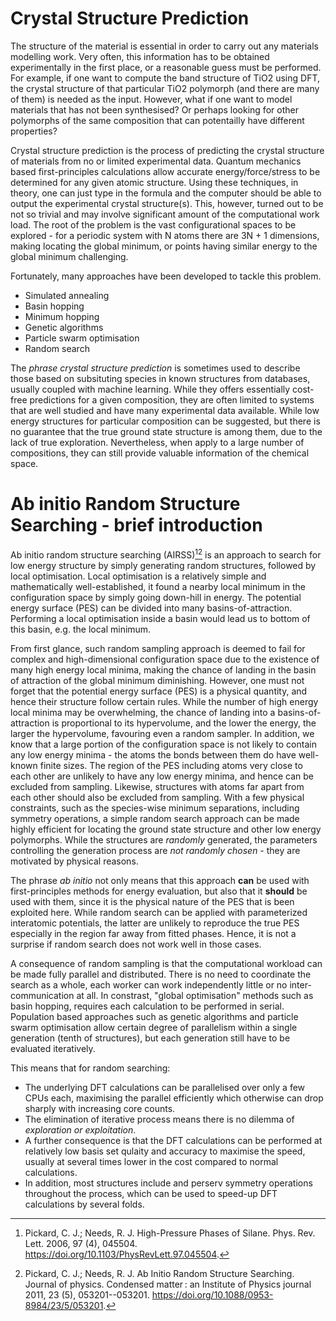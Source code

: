 # Crystal Structure Prediction

The structure of the material is essential in order to carry out any
materials modelling work. Very often, this information has to be
obtained experimentally in the first place, or a reasonable guess must
be performed. For example, if one want to compute the band structure of
TiO2 using DFT, the crystal structure of that particular TiO2 polymorph
(and there are many of them) is needed as the input. However, what if
one want to model materials that has not been synthesised? Or perhaps
looking for other polymorphs of the same composition that can
potentailly have different properties?

Crystal structure prediction is the process of predicting the crystal
structure of materials from no or limited experimental data. Quantum
mechanics based first-principles calculations allow accurate
energy/force/stress to be determined for any given atomic structure.
Using these techniques, in theory, one can just type in the formula and
the computer should be able to output the experimental crystal
structure(s). This, however, turned out to be not so trivial and may
involve significant amount of the computational work load. The root of
the problem is the vast configurational spaces to be explored - for a
periodic system with N atoms there are 3N + 1 dimensions, making
locating the global minimum, or points having similar energy to the
global minimum challenging.

Fortunately, many approaches have been developed to tackle this problem.

-   Simulated annealing
-   Basin hopping
-   Minimum hopping
-   Genetic algorithms
-   Particle swarm optimisation
-   Random search

The *phrase crystal structure prediction* is sometimes used to describe
those based on subsituting species in known structures from databases,
usually coupled with machine learning. While they offers essentially
cost-free predictions for a given composition, they are often limited
to systems that are well studied and have many experimental data available. 
While low energy structures for particular composition
can be suggested, but there is no guarantee that the true ground state
structure is among them, due to the lack of true exploration.
Nevertheless, when apply to a large number of compositions, they can
still provide valuable information of the chemical space.

# Ab initio Random Structure Searching - brief introduction

Ab initio random structure searching (AIRSS)[^1][^2] is an approach to
search for low energy structure by simply generating random structures,
followed by local optimisation. Local optimisation is a relatively
simple and mathematically well-established, it found a nearby local
minimum in the configuration space by simply going down-hill in energy.
The potential energy surface (PES) can be divided into many
basins-of-attraction. Performing a local optimisation inside a basin
would lead us to bottom of this basin, e.g. the local minimum.

From first glance, such random sampling approach is deemed to fail for
complex and high-dimensional configuration space due to the existence of
many high energy local minima, making the chance of landing in the basin
of attraction of the global minimum diminishing. However, one must not
forget that the potential energy surface (PES) is a physical quantity,
and hence their structure follow certain rules. While the number of high
energy local minima may be overwhelming, the chance of landing into a
basins-of-attraction is proportional to its hypervolume, and the lower
the energy, the larger the hypervolume, favouring even a random sampler.
In addition, we know that a large portion of the configuration space is
not likely to contain any low energy minima - the atoms the bonds
between them do have well-known finite sizes. The region of the PES
including atoms very close to each other are unlikely to have any low
energy minima, and hence can be excluded from sampling. Likewise,
structures with atoms far apart from each other should also be excluded
from sampling. With a few physical constraints, such as the species-wise
minimum separations, including symmetry operations, a simple random
search approach can be made highly efficient for locating the ground
state structure and other low energy polymorphs. While the structures
are *randomly* generated, the parameters controlling the generation
process are *not randomly chosen* - they are motivated by physical
reasons.

The phrase *ab initio* not only means that this approach **can** be used
with first-principles methods for energy evaluation, but also that it
**should** be used with them, since it is the physical nature of the PES
that is been exploited here. While random search can be applied with
parameterized interatomic potentials, the latter are unlikely to
reproduce the true PES especially in the region far away from fitted
phases. Hence, it is not a surprise if random search does not work well
in those cases.

A consequence of random sampling is that the computational workload can
be made fully parallel and distributed. There is no need to coordinate
the search as a whole, each worker can work independently little or no
inter-communication at all. In constrast, \"global optimisation\"
methods such as basin hopping, requires each calculation to be performed
in serial. Population based approaches such as genetic algorithms and
particle swarm optimisation allow certain degree of parallelism within a
single generation (tenth of structures), but each generation still have
to be evaluated iteratively.

This means that for random searching:

-   The underlying DFT calculations can be parallelised over only a few
    CPUs each, maximising the parallel efficiently which otherwise can
    drop sharply with increasing core counts.
-   The elimination of iterative process means there is no dilemma of
    *exploration or exploitation*.
-   A further consequence is that the DFT calculations can be performed
    at relatively low basis set qulaity and accuracy to maximise the
    speed, usually at several times lower in the cost compared to normal
    calculations.
-   In addition, most structures include and perserv symmetry operations
    throughout the process, which can be used to speed-up DFT
    calculations by several folds.

[^1]: Pickard, C. J.; Needs, R. J. High-Pressure Phases of Silane. Phys.
    Rev. Lett. 2006, 97 (4), 045504.
    <https://doi.org/10.1103/PhysRevLett.97.045504>.

[^2]: Pickard, C. J.; Needs, R. J. Ab Initio Random Structure Searching.
    Journal of physics. Condensed matter : an Institute of Physics
    journal 2011, 23 (5), 053201--053201.
    <https://doi.org/10.1088/0953-8984/23/5/053201>.
